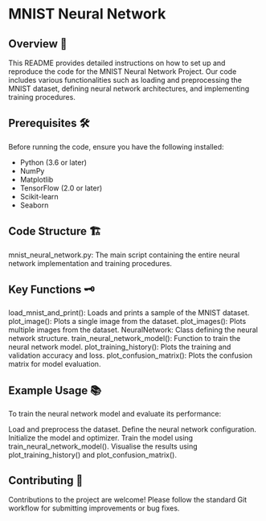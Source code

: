 # MNIST Neural Network 

## Overview 📖
This README provides detailed instructions on how to set up and reproduce the code for the MNIST Neural Network Project.
Our code includes various functionalities such as loading and preprocessing the MNIST dataset, defining neural network architectures, and implementing training procedures.

## Prerequisites 🛠️
Before running the code, ensure you have the following installed:
- Python (3.6 or later)
- NumPy
- Matplotlib
- TensorFlow (2.0 or later)
- Scikit-learn
- Seaborn

## Code Structure 🏗️
mnist_neural_network.py: The main script containing the entire neural network implementation and training procedures.

## Key Functions 🗝️
load_mnist_and_print(): Loads and prints a sample of the MNIST dataset.
plot_image(): Plots a single image from the dataset.
plot_images(): Plots multiple images from the dataset.
NeuralNetwork: Class defining the neural network structure.
train_neural_network_model(): Function to train the neural network model.
plot_training_history(): Plots the training and validation accuracy and loss.
plot_confusion_matrix(): Plots the confusion matrix for model evaluation.

## Example Usage 📚
To train the neural network model and evaluate its performance:

Load and preprocess the dataset.
Define the neural network configuration.
Initialize the model and optimizer.
Train the model using train_neural_network_model().
Visualise the results using plot_training_history() and plot_confusion_matrix().

## Contributing 🤝
Contributions to the project are welcome! Please follow the standard Git workflow for submitting improvements or bug fixes.
